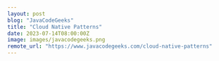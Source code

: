 ```yaml
---
layout: post
blog: "JavaCodeGeeks"
title: "Cloud Native Patterns"
date: 2023-07-14T08:00:00Z
image: images/javacodegeeks.png
remote_url: "https://www.javacodegeeks.com/cloud-native-patterns"
---
```

